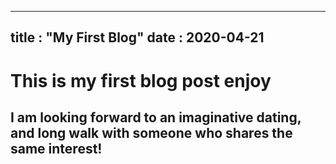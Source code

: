 
---
title : "My First Blog"
date :   2020-04-21
---


# This is my first blog post enjoy

## I am looking forward to an imaginative dating, and long walk with someone who shares the same interest!
